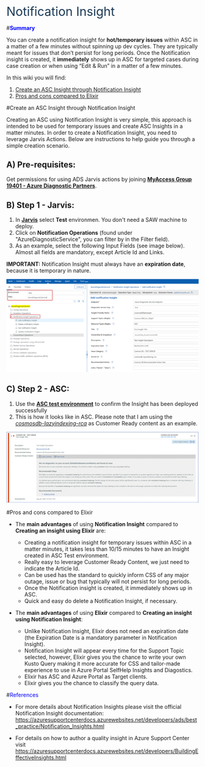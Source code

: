 <p style='margin-top:18pt;margin-bottom:7pt;line-height:29pt;font-family:&amp;quot;
font-size:24.0pt;color:#1C3A56'>Notification Insight</p>

#<span style="color:blue">**Summary**</span>

You can create a notification insight for **hot/temporary issues** within ASC in a matter of a few minutes without spinning up dev cycles. They are typically meant for issues that don’t persist for long periods. Once the Notification insight is created, it **immediately** shows up in ASC for targeted cases during case creation or when using “Edit & Run” in a matter of a few minutes. 

In this wiki you will find:
1. [Create an ASC Insight through Notification Insight](#create-an-asc-insight-through-notification-insight)
2. [Pros and cons compared to Elixir](#pros-and-cons-compared-to-elixir)

#Create an ASC Insight through Notification Insight

Creating an ASC using Notification Insight is very simple, this approach is intended to be used for temporary issues and create ASC Insights in a matter minutes. In order to create a Notification Insight, you need to leverage Jarvis Actions. Below are instructions to help guide you through a simple creation scenario.

## A) Pre-requisites:
Get permissions for using ADS Jarvis actions by joining [**MyAccess Group 19401 - Azure Diagnostic Partners**](https://myaccess/identityiq/home.jsf).

## B) Step 1 - Jarvis:
1. In [**Jarvis**](https://jarvis-west.dc.ad.msft.net/actions) select **Test** environmen. You don't need a SAW machine to deploy.  
1. Click on **Notification Operations** (found under "AzureDiagnosticService", you can filter by in the Filter field).
1. As an example, select the following Input Fields (see image below). Almost all fields are mandatory, except Article Id and Links. 

**IMPORTANT:** Notification Insight must always have an **expiration date**, because it is temporary in nature.

![Jarvis image](/.attachments/image-b3ff7efe-9aeb-4461-90fb-46920f736dc8.png)

## C) Step 2 - ASC:
1. Use the [**ASC test environment**](https://azuresupportcentertest.azurewebsites.net/caseoverview) to confirm the Insight has been deployed successfully 
1. This is how it looks like in ASC. Please note that I am using the [_cosmosdb-lazyindexing-rca_](https://github.com/Azure/SelfHelpContent/blob/master/articles/microsoft.cosmosdb/cosmosdb-lazyindexing-rca.md) as Customer Ready content as an example.

![ASC test environment image](/.attachments/image-552d4e28-0f72-4214-9c7c-606dbb0c10f3.png)


#Pros and cons compared to Elixir
- The **main advantages** of using **Notification Insight** compared to **Creating an insight using Elixir** are:
  - Creating a notification insight for temporary issues within ASC in a matter minutes, it takes less than 10/15 minutes to have an Insight created in ASC Test environment.
  - Really easy to leverage Customer Ready Content, we just need to indicate the Article Id.
  - Can be used has the standard to quickly inform CSS of any major outage, issue or bug that typically will not persist for long periods.
  - Once the Notification insight is created, it immediately shows up in ASC.
  - Quick and easy do delete a Notification Insight, if necessary.

- The **main advantages** of using **Elixir** compared to **Creating an insight using Notification Insight**:
  - Unlike Notification Insight, Elixir does not need an expiration date (the Expiration Date is a mandatory parameter in Notification Insight).
  - Notification Insight will appear every time for the Support Topic selected, however, Elixir gives you the chance to write your own Kusto Query making it more accurate for CSS and tailor-made experience to use in Azure Portal SelfHelp Insights and Diagostics. 
  - Elixir has ASC and Azure Portal as Target clients.
  - Elixir gives you the chance to classify the query data. 

#<span style="color:blue">References</span>
- For more details about Notification Insights please visit the official Notification Insight documentation:
https://azuresupportcenterdocs.azurewebsites.net/developers/ads/best_practice/Notification_Insights.html
	
- For details on how to author a quality insight in Azure Support Center visit https://azuresupportcenterdocs.azurewebsites.net/developers/BuildingEffectiveInsights.html